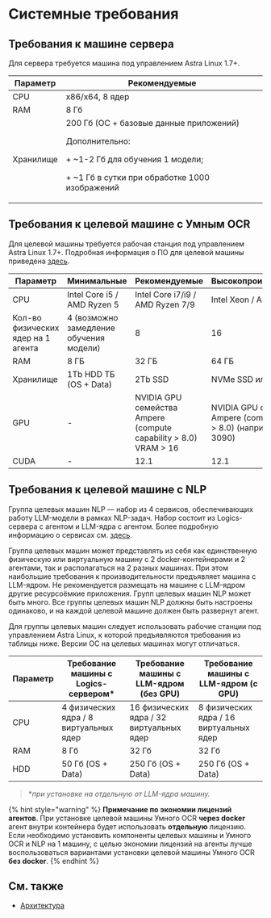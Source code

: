 # Системные требования


## Требования к машине сервера 

Для сервера требуется машина под управлением Astra Linux 1.7+. 


| Параметр         | Рекомендуемые                  |
| ---------------- | ------------------------------ | 
| CPU              | x86/x64, 8 ядер                |                  
| RAM              | 8 Гб                 |      
| Хранилище        |  200 Гб (ОС + базовые данные приложений) <p> Дополнительно:</p> <p> + ~1-2 Гб для обучения 1 модели; </p> <p> +  ~1 Гб в сутки при обработке 1000 изображений </p> |           




## Требования к целевой машине с Умным OCR

Для целевой машины требуется рабочая станция под управлением Astra Linux 1.7+. Подробная информация о ПО для целевой машины приведена [здесь](https://docs.primo-rpa.ru/primo-rpa/primo-rpa-ai-server/installing/linux/target-machine-smart-ocr/before-installation).

| Параметр   | Минимальные        |  Рекомендуемые                     | Высокопроизводительные  |
| ---------- | ------------------ | ---------------------------------- | ----------------------- |
| CPU        | Intel Core i5 / AMD Ryzen 5 | Intel Core i7/i9 / AMD Ryzen 7/9 | Intel Xeon / AMD EPYC |
| Кол-во физических ядер на 1 агента | 4 (возможно замедление обучения модели) | 8 | 16          |
| RAM        | 8 ГБ               | 32 ГБ                              | 64 ГБ                   | 
| Хранилище  | 1Tb HDD ТБ (OS + Data) | 2Tb SSD                            | NVMe SSD или RAID       | 
| GPU        | - | NVIDIA GPU семейства Ampere (compute capability > 8.0) VRAM > 16 | NVIDIA GPU семейства Ampere (compute capability > 8.0) (например, RTX 3090) | 
| CUDA       | -                  | 12.1                               | 12.1                    | 


## Требования к целевой машине с NLP

Группа целевых машин NLP — набор из 4 сервисов, обеспечивающих работу LLM-модели в рамках NLP-задач. Набор состоит из Logics-сервера с агентом и LLM-ядра с агентом. Более подробную информацию о сервисах см. [здесь](https://docs.primo-rpa.ru/primo-rpa/primo-rpa-ai-server/installing/linux/target-machines-nlp/before-installation).

Группа целевых машин может представлять из себя как единственную физическую или виртуальную машину с 2 docker-контейнерами и 2 агентами, так и располагаться на 2 разных машинах. При этом наибольшие требования к производительности предъявляет машина с LLM-ядром. Не рекомендуется размещать на машине с LLM-ядром другие ресурсоёмкие приложения. Групп целевых машин NLP может быть много. Все группы целевых машин NLP должны быть настроены одинаково, и на каждой целевой машине должен быть развернут агент. 

Для группы целевых машин следует использовать рабочие станции под управлением Astra Linux, к которой предъявляются требования из таблицы ниже. Версии ОС на целевых машинах могут отличаться. 

| Параметр        | Требование машины с Logics-сервером*    | Требование машины с LLM-ядром  (без GPU)	       | Требование машины с LLM-ядром (с GPU)	         | 
| --------------- | -------------------------------------- |------------------------------------------------ | ----------------------------------------------- | 
| CPU             | 4 физических ядра / 8 виртуальных ядер | 16 физических ядра / 32 виртуальных ядер 	     | 8 физических ядра / 16 виртуальных ядер 	       | 
| RAM             | 8 Гб	                                 | 32 Гб	                                	       | 32 Гб	                                	       |  
| HDD             | 50 Гб (OS + Data)	                     | 250 Гб (OS + Data)	                    	       | 250 Гб (OS + Data)	                    	       |

> \**при установке на отдельную от LLM-ядра машину.* 

{% hint style="warning" %} **Примечание по экономии лицензий агентов**. При установке целевой машины Умного OCR **через docker** агент внутри контейнера будет использовать **отдельную** лицензию. Если необходимо установить компоненты целевых машины и Умного OCR и NLP на 1 машину, с целью экономии лицензий на агенты лучше воспользоваться вариантами установки целевой машины Умного OCR **без docker**. {% endhint %}

## См. также
* [Архитектура](https://docs.primo-rpa.ru/primo-rpa/primo-rpa-ai-server/common/components)
